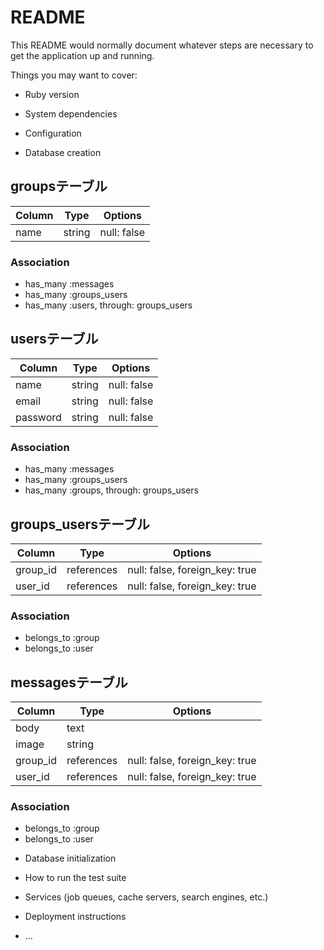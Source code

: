 # README

This README would normally document whatever steps are necessary to get the
application up and running.

Things you may want to cover:

* Ruby version

* System dependencies

* Configuration

* Database creation

## groupsテーブル
|Column|Type|Options|
|------|----|-------|
|name|string|null: false|

### Association
- has_many :messages
- has_many :groups_users
- has_many :users, through: groups_users


## usersテーブル
|Column|Type|Options|
|------|----|-------|
|name|string|null: false|
|email|string|null: false|
|password|string|null: false|

### Association
- has_many :messages
- has_many :groups_users
- has_many :groups, through: groups_users


## groups_usersテーブル
|Column|Type|Options|
|------|----|-------|
|group_id|references|null: false, foreign_key: true|
|user_id|references|null: false, foreign_key: true|

### Association
- belongs_to :group
- belongs_to :user


## messagesテーブル
|Column|Type|Options|
|------|----|-------|
|body|text||
|image|string||
|group_id|references|null: false, foreign_key: true|
|user_id|references|null: false, foreign_key: true|

### Association
- belongs_to :group
- belongs_to :user


* Database initialization

* How to run the test suite

* Services (job queues, cache servers, search engines, etc.)

* Deployment instructions

* ...
